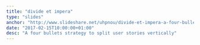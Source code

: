 ```yaml
---
title: "divide et impera"
type: "slides"
anchor: "http://www.slideshare.net/uhpnou/divide-et-impera-a-four-bullet-strategy-to-vertically-split-user-stories"
date: "2017-02-15T10:00:00+01:00"
desc: "A four bullets strategy to split user stories vertically"
---
```

